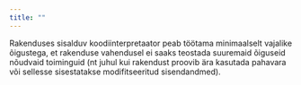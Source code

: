 ```yaml
---
title: ""
---
```

Rakenduses sisalduv koodiinterpretaator peab töötama minimaalselt vajalike
õigustega, et rakenduse vahendusel ei saaks teostada suuremaid õiguseid nõudvaid
toiminguid (nt juhul kui rakendust proovib ära kasutada pahavara või sellesse
sisestatakse modifitseeritud sisendandmed).
